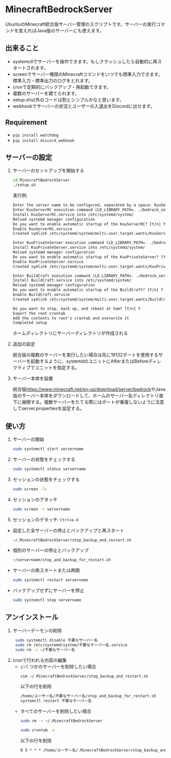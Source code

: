 # MinecraftBedrockServer

UbuntuのMinecraft統合版サーバー管理のスクリプトです。サーバーの実行コマンドを変えればJava版のサーバーにも使えます。

## 出来ること

- systemctlでサーバーを操作できます。もしクラッシュしたら自動的に再スタートされます。
- screenでサーバー権限のMinecraftコマンドをいつでも標準入力できます。標準入力・標準出力のログをとれます。
- cronで定期的にバックアップ・再起動できます。
- 複数のサーバーを建てられます。
- setup.sh以外のコードは割とシンプルかなと思います。
- webhookでサーバーの状況とユーザーの入退出をDiscordに出せます。


## Requirement
- `pip install watchdog`
- `pip install discord_webhook`

## サーバーの設定

1. サーバーのセットアップを開始する

    ```bash
    cd MinecraftBedrockServer
    ./setup.sh
    ```

    実行例:

    ```txt
    Enter the server name to be configured, separated by a space: KuuServerRC KuuPrivateServer BuildCraft
    Enter KuuServerRC execution command (LD_LIBRARY_PATH=. ./bedrock_server)
    Install KuuServerRC.service into /etc/systemd/system/
    Reload systemd manager configuration
    Do you want to enable automatic startup of the KuuServerRC? [Y/n] Y
    Enable KuuServerRC.service
    Created symlink /etc/systemd/system/multi-user.target.wants/KuuServerRC.service → /etc/systemd/system/KuuServerRC.service.

    Enter KuuPrivateServer execution command (LD_LIBRARY_PATH=. ./bedrock_server)
    Install KuuPrivateServer.service into /etc/systemd/system/
    Reload systemd manager configuration
    Do you want to enable automatic startup of the KuuPrivateServer? [Y/n] Y
    Enable KuuPrivateServer.service
    Created symlink /etc/systemd/system/multi-user.target.wants/KuuPrivateServer.service → /etc/systemd/system/KuuPrivateServer.service.

    Enter BuildCraft execution command (LD_LIBRARY_PATH=. ./bedrock_server) java -Xmx1024M -Xms1024M -jar forge-xxx-universal.jar
    Install BuildCraft.service into /etc/systemd/system/
    Reload systemd manager configuration
    Do you want to enable automatic startup of the BuildCraft? [Y/n] Y
    Enable BuildCraft.service
    Created symlink /etc/systemd/system/multi-user.target.wants/BuildCraft.service → /etc/systemd/system/BuildCraft.service.

    Do you want to stop, back up, and reboot at 5am? [Y/n] Y
    Export the root crontab
    Add the contents to root's crontab and overwrite it
    Completed setup
    ```

    ホームディレクトリにサーバーディレクトリが作成される

2. 追加の設定

    統合版の複数のサーバーを実行したい場合は先に19132ポートを使用するサーバーを起動するように、systemdのユニットにAfterまたはBeforeディレクティブでユニットを指定する。

3. サーバー本体を設置

    統合版<https://www.minecraft.net/en-us/download/server/bedrock>やJava版のサーバー本体をダウンロードして、ホームのサーバー名ディレクトリ直下に展開する。複数サーバーをたてる際にはポートが重複しないように注意してserver.propertiesを設定する。

## 使い方

1. サーバーの開始

    ```bash
    sudo systemctl start servername
    ```

2. サーバーの状態をチェックする

    ```bash
    sudo systemctl status servername
    ```

3. セッションの状態をチェックする

    ```bash
    sudo screen -ls
    ```

4. セッションのアタッチ

    ```bash
    sudo screen -r servername
    ```

5. セッションのデタッチ: `Ctrl+a d`

- 設定した全サーバーの停止とバックアップと再スタート

    ```bash
    ~/.MinecraftBedrockServer/stop_backup_and_restart.sh
    ```

- 個別のサーバーの停止とバックアップ

    ```bash
    ~/servername/stop_and_backup_for_restart.sh
    ```

- サーバーの再スタートまたは再開

    ```bash
    sudo systemctl restart servername
    ```

- バックアップせずにサーバーを停止

    ```bash
    sudo systemctl stop servername
    ```

## アンインストール

1. サーバーデーモンの削除
   ```bash
    sudo systemctl disable 不要なサーバー名
    sudo rm /etc/systemd/system/不要なサーバー名.service
    sudo rm -r ~/不要なサーバー名
    ```
2. cronで行われる内容の編集
    - いくつかのサーバーを削除したい場合
        ```bash
        vim ~/.MinecraftBedrockServer/stop_backup_and_restart.sh
        ```
        以下の行を削除
        ```txt
        /home/ユーザー名/不要なサーバー名/stop_and_backup_for_restart.sh
        systemctl restart 不要なサーバー名
        ```
    - すべてのサーバーを削除したい場合
        ```bash
        sudo rm -r ~/.MinecraftBedrockServer
        ```
        ```bash
        sudo crontab -e
        ```
        以下の行を削除
        ```txt
        0 5 * * * /home/ユーザー名/.MinecraftBedrockServer/stop_backup_and_restart.sh
        ```
